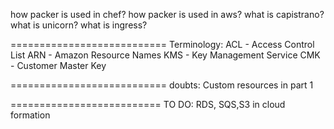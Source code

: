 how packer is used in chef?
how packer is used in aws?
what is capistrano?
what is unicorn?
what is ingress?

===========================
Terminology:
ACL - Access Control List
ARN - Amazon Resource Names
KMS - Key Management Service
CMK - Customer Master Key

===========================
doubts:
Custom resources in part 1

==========================
TO DO:
RDS, SQS,S3 in cloud formation